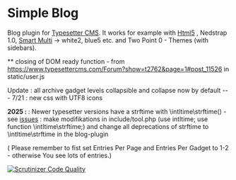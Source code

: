 # Simple Blog
Blog plugin for [Typesetter CMS](https://github.com/Typesetter/Typesetter). 
It works for example with [Html5](https://github.com/gtbu/Online-Themes) , Nedstrap 1.0, [Smart Multi](https://github.com/gtbu/Typesetter5-Themes) -> white2, blue5 etc. and Two Point 0 - Themes (with sidebars).

** closing of DOM ready function - from https://www.typesettercms.com/Forum?show=t2762&page=1#post_11526  in static/user.js

Update : all archive gadget levels collapsible and collapse now by default --- 
7/21 : new css with UTF8 icons

<b> 2025 : </b> : Newer typesetter versions have a strftime with \intltime\strftime() -  see <a href=https://github.com/gtbu/Typesetter-5.3-p8/issues/28> issues</a> : make modifikations in include/tool.php (use intltime; use function \intltime\strftime;)  and change all deprecations of strftime to \intltime\strftime in the blog-plugin

( Please remember to fist set Entries Per Page and Entries Per Gadget to 1-2 - otherwise You see lots of entries.)

[![Scrutinizer Code Quality](https://scrutinizer-ci.com/g/Typesetter/Simple-Blog/badges/quality-score.png?b=master)](https://scrutinizer-ci.com/g/Typesetter/Simple-Blog/?branch=master)
